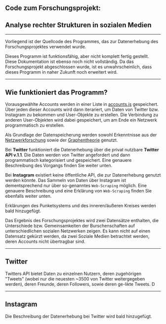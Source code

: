 ## Code zum Forschungsprojekt:

## Analyse rechter Strukturen in sozialen Medien

---

Vorliegend ist der Quellcode des Programmes, das zur Datenerhebung des Forschungsprojektes verwendet wurde.

Dieses Programm ist funktionsfähig, aber nicht komplett fertig gestellt. Diese Dokumentation ist ebenso noch nicht vollständig. Da das Forschungsprojekt abgeschlossen wurde, ist es unwahrscheinlich, dass dieses Programm in naher Zukunft noch erweitert wird.

---

## Wie funktioniert das Programm?

Vorausgewählte Accounts werden in einer Liste in [accounts.js](https://github.com/ArtInLines/social-media-data/blob/master/accounts.js) gespeichert. Über jeden dieser Accounts wird dann iterariert, um
Daten von Twitter bzw. Instagram zu bekommen und User-Objekte zu erstellen. Die Verbindung zu anderen User-Objekten wird dabei gespeichert, um am Ende ein Netzwerk programmatisch zu erstellen.

Als Grundlage der Datenspeicherung werden sowohl Erkenntnisse aus der [Netzwerkforschung](https://de.wikipedia.org/wiki/Netzwerkforschung 'Wikipedia: Netzwerkforschung') sowie der
[Graphentheorie](https://de.wikipedia.org/wiki/Graphentheorie 'Wikipedia: Graphentheorie') genutzt.

Bei **Twitter** funktioniert die Datenerhebung über die privat nutzbare **Twitter API v.1.1**. Die Daten werden von Twitter angefordert und dann programmatisch kategorisiert und gespeichert. Eine
genauere Beschreibung des Vorgangs finden Sie weiter unten.

Bei **Instagram** existiert keine öffentliche API, die zur Datenerhebung genutzt werden könnte. Das Sammeln von Daten über Instagram ist dementsprechend nur über so-genanntes `Web-Scraping` möglich.
Eine genauere Beschreibung und eine Erklärung von `Web-Scraping` finden Sie ebenfalls weiter unten.

Erklärungen des Punketsystems und des inneren/äußeren Kreises werden bald hinzugefügt.

Das Ergebnis des Forschungsprojektes wird zwei Datensätze enthalten, die Unterschiede bzw. Gemeinsamkeiten der Burschenschaften auf unterschiedlichen sozialen Netzwerken zeigen. Es kann nicht auf
einen Datensatz gekürzt werden, da zwei Soziale Medien betrachtet werden, deren Accounts nicht übertragbar sind.

---

## Twitter

Twitters API bietet Daten zu einzelnen Nutzern, deren zugehörigen "Tweets" (wobei nur die neuesten ~3500 von Twitter weitergegeben werden), deren Freunde, deren Followers, sowie deren ge-likte Tweets.
D

---

## Instagram

Die Beschreibung der Datenerhebung bei Twitter wird bald hinzugefügt.
